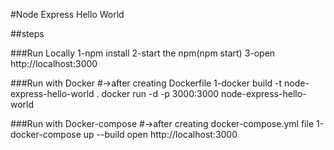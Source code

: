 #Node Express Hello World

##steps 


###Run Locally
1-npm install
2-start the npm(npm start)
3-open http://localhost:3000


###Run with Docker
#->after creating Dockerfile
1-docker build -t node-express-hello-world .
docker run -d -p 3000:3000 node-express-hello-world

###Run with Docker-compose
#->after creating docker-compose.yml file
1-docker-compose up --build
open http://localhost:3000
